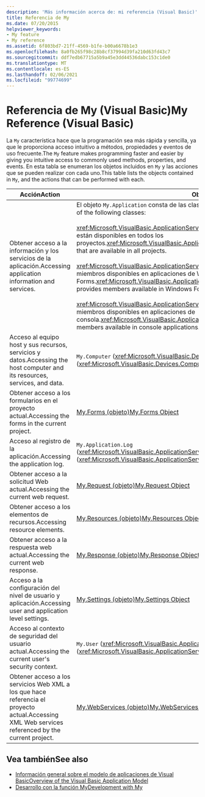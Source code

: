 ```yaml
---
description: 'Más información acerca de: mi referencia (Visual Basic)'
title: Referencia de My
ms.date: 07/20/2015
helpviewer_keywords:
- My feature
- My reference
ms.assetid: 6f803bd7-21ff-4569-b1fe-b00a6678b1e3
ms.openlocfilehash: 8a0fb265f98c28b8cf37994d39fa210d63fd43c7
ms.sourcegitcommit: ddf7edb67715a5b9a45e3dd44536dabc153c1de0
ms.translationtype: MT
ms.contentlocale: es-ES
ms.lasthandoff: 02/06/2021
ms.locfileid: "99774699"
---
```

# <a name="my-reference-visual-basic"></a><span data-ttu-id="06468-103">Referencia de My (Visual Basic)</span><span class="sxs-lookup"><span data-stu-id="06468-103">My Reference (Visual Basic)</span></span>

<span data-ttu-id="06468-104">La `My` característica hace que la programación sea más rápida y sencilla, ya que le proporciona acceso intuitivo a métodos, propiedades y eventos de uso frecuente.</span><span class="sxs-lookup"><span data-stu-id="06468-104">The `My` feature makes programming faster and easier by giving you intuitive access to commonly used methods, properties, and events.</span></span> <span data-ttu-id="06468-105">En esta tabla se enumeran los objetos incluidos en `My` y las acciones que se pueden realizar con cada uno.</span><span class="sxs-lookup"><span data-stu-id="06468-105">This table lists the objects contained in `My`, and the actions that can be performed with each.</span></span>  
  
|<span data-ttu-id="06468-106">**Acción**</span><span class="sxs-lookup"><span data-stu-id="06468-106">**Action**</span></span>|<span data-ttu-id="06468-107">**Object**</span><span class="sxs-lookup"><span data-stu-id="06468-107">**Object**</span></span>|  
|----------------|----------------|  
|<span data-ttu-id="06468-108">Obtener acceso a la información y los servicios de la aplicación.</span><span class="sxs-lookup"><span data-stu-id="06468-108">Accessing application information and services.</span></span>|<span data-ttu-id="06468-109">El objeto `My.Application` consta de las clases siguientes:</span><span class="sxs-lookup"><span data-stu-id="06468-109">The `My.Application` object consists of the following classes:</span></span><br /><br /> <span data-ttu-id="06468-110"><xref:Microsoft.VisualBasic.ApplicationServices.ApplicationBase> proporciona miembros que están disponibles en todos los proyectos.</span><span class="sxs-lookup"><span data-stu-id="06468-110"><xref:Microsoft.VisualBasic.ApplicationServices.ApplicationBase> provides members that are available in all projects.</span></span><br /><br /> <span data-ttu-id="06468-111"><xref:Microsoft.VisualBasic.ApplicationServices.WindowsFormsApplicationBase> proporciona miembros disponibles en aplicaciones de Windows Forms.</span><span class="sxs-lookup"><span data-stu-id="06468-111"><xref:Microsoft.VisualBasic.ApplicationServices.WindowsFormsApplicationBase> provides members available in Windows Forms applications.</span></span><br /><br /> <span data-ttu-id="06468-112"><xref:Microsoft.VisualBasic.ApplicationServices.ConsoleApplicationBase> proporciona miembros disponibles en aplicaciones de consola.</span><span class="sxs-lookup"><span data-stu-id="06468-112"><xref:Microsoft.VisualBasic.ApplicationServices.ConsoleApplicationBase> provides members available in console applications.</span></span>|  
|<span data-ttu-id="06468-113">Acceso al equipo host y sus recursos, servicios y datos.</span><span class="sxs-lookup"><span data-stu-id="06468-113">Accessing the host computer and its resources, services, and data.</span></span>|<span data-ttu-id="06468-114">`My.Computer` (<xref:Microsoft.VisualBasic.Devices.Computer>)</span><span class="sxs-lookup"><span data-stu-id="06468-114">`My.Computer` (<xref:Microsoft.VisualBasic.Devices.Computer>)</span></span>|  
|<span data-ttu-id="06468-115">Obtener acceso a los formularios en el proyecto actual.</span><span class="sxs-lookup"><span data-stu-id="06468-115">Accessing the forms in the current project.</span></span>|[<span data-ttu-id="06468-116">My.Forms (objeto)</span><span class="sxs-lookup"><span data-stu-id="06468-116">My.Forms Object</span></span>](../objects/my-forms-object.md)|  
|<span data-ttu-id="06468-117">Acceso al registro de la aplicación.</span><span class="sxs-lookup"><span data-stu-id="06468-117">Accessing the application log.</span></span>|<span data-ttu-id="06468-118">`My.Application.Log` (<xref:Microsoft.VisualBasic.ApplicationServices.ApplicationBase.Log%2A>)</span><span class="sxs-lookup"><span data-stu-id="06468-118">`My.Application.Log` (<xref:Microsoft.VisualBasic.ApplicationServices.ApplicationBase.Log%2A>)</span></span>|  
|<span data-ttu-id="06468-119">Obtener acceso a la solicitud Web actual.</span><span class="sxs-lookup"><span data-stu-id="06468-119">Accessing the current web request.</span></span>|[<span data-ttu-id="06468-120">My.Request (objeto)</span><span class="sxs-lookup"><span data-stu-id="06468-120">My.Request Object</span></span>](../objects/my-request-object.md)|  
|<span data-ttu-id="06468-121">Obtener acceso a los elementos de recursos.</span><span class="sxs-lookup"><span data-stu-id="06468-121">Accessing resource elements.</span></span>|[<span data-ttu-id="06468-122">My.Resources (objeto)</span><span class="sxs-lookup"><span data-stu-id="06468-122">My.Resources Object</span></span>](../objects/my-resources-object.md)|  
|<span data-ttu-id="06468-123">Obtener acceso a la respuesta web actual.</span><span class="sxs-lookup"><span data-stu-id="06468-123">Accessing the current web response.</span></span>|[<span data-ttu-id="06468-124">My.Response (objeto)</span><span class="sxs-lookup"><span data-stu-id="06468-124">My.Response Object</span></span>](../objects/my-response-object.md)|  
|<span data-ttu-id="06468-125">Acceso a la configuración del nivel de usuario y aplicación.</span><span class="sxs-lookup"><span data-stu-id="06468-125">Accessing user and application level settings.</span></span>|[<span data-ttu-id="06468-126">My.Settings (objeto)</span><span class="sxs-lookup"><span data-stu-id="06468-126">My.Settings Object</span></span>](../objects/my-settings-object.md)|  
|<span data-ttu-id="06468-127">Acceso al contexto de seguridad del usuario actual.</span><span class="sxs-lookup"><span data-stu-id="06468-127">Accessing the current user's security context.</span></span>|<span data-ttu-id="06468-128">`My.User` (<xref:Microsoft.VisualBasic.ApplicationServices.User>)</span><span class="sxs-lookup"><span data-stu-id="06468-128">`My.User` (<xref:Microsoft.VisualBasic.ApplicationServices.User>)</span></span>|  
|<span data-ttu-id="06468-129">Obtener acceso a los servicios Web XML a los que hace referencia el proyecto actual.</span><span class="sxs-lookup"><span data-stu-id="06468-129">Accessing XML Web services referenced by the current project.</span></span>|[<span data-ttu-id="06468-130">My.WebServices (objeto)</span><span class="sxs-lookup"><span data-stu-id="06468-130">My.WebServices Object</span></span>](../objects/my-webservices-object.md)|  
  
## <a name="see-also"></a><span data-ttu-id="06468-131">Vea también</span><span class="sxs-lookup"><span data-stu-id="06468-131">See also</span></span>

- [<span data-ttu-id="06468-132">Información general sobre el modelo de aplicaciones de Visual Basic</span><span class="sxs-lookup"><span data-stu-id="06468-132">Overview of the Visual Basic Application Model</span></span>](../../developing-apps/development-with-my/overview-of-the-visual-basic-application-model.md)
- [<span data-ttu-id="06468-133">Desarrollo con la función My</span><span class="sxs-lookup"><span data-stu-id="06468-133">Development with My</span></span>](../../developing-apps/development-with-my/index.md)
